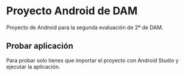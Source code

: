 # Proyecto Android de DAM
Proyecto de Android para la segunda evaluación de 2º de DAM.

## Probar aplicación
Para probar solo tienes que importar el proyecto con Android Studio y ejecutar la aplicación.
